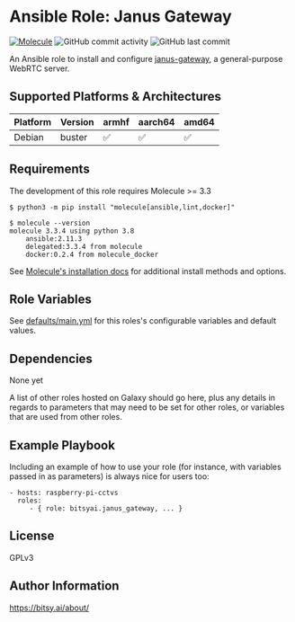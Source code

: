 Ansible Role: Janus Gateway
=========

[![Molecule](https://img.shields.io/github/workflow/status/bitsy-ai/ansible-role-janus-gateway/Molecule)](https://github.com/bitsy-ai/ansible-role-janus-gateway/actions/workflows/test.yml)
![GitHub commit activity](https://img.shields.io/github/commit-activity/m/bitsy-ai/ansible-role-janus-gateway)
![GitHub last commit](https://img.shields.io/github/last-commit/bitsy-ai/ansible-role-janus-gateway)

An Ansible role to install and configure [janus-gateway](https://github.com/meetecho/janus-gateway), a general-purpose WebRTC server.

Supported Platforms & Architectures
------------

| Platform | Version | armhf | aarch64 | amd64 |
|----------|---------|-------|---------|-------|
| Debian   | buster  | ✅    |     ✅   |   ✅  |

Requirements
------------

The development of this role requires Molecule >= 3.3

```
$ python3 -m pip install "molecule[ansible,lint,docker]" 
```

```
$ molecule --version
molecule 3.3.4 using python 3.8 
    ansible:2.11.3
    delegated:3.3.4 from molecule
    docker:0.2.4 from molecule_docker
```

See [Molecule's installation docs](https://molecule.readthedocs.io/en/latest/installation.html) for additional install methods and options. 

Role Variables
--------------

See [defaults/main.yml](defaults/main.yml) for this roles's configurable variables and default values.


Dependencies
------------

None yet

A list of other roles hosted on Galaxy should go here, plus any details in regards to parameters that may need to be set for other roles, or variables that are used from other roles.

Example Playbook
----------------

Including an example of how to use your role (for instance, with variables passed in as parameters) is always nice for users too:

    - hosts: raspberry-pi-cctvs
      roles:
         - { role: bitsyai.janus_gateway, ... }

License
-------

GPLv3

Author Information
------------------

https://bitsy.ai/about/
